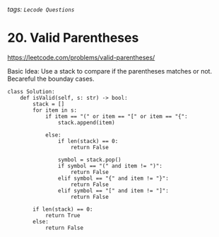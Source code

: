 ###### tags: `Lecode Questions`

# 20. Valid Parentheses

https://leetcode.com/problems/valid-parentheses/

Basic Idea: Use a stack to compare if the parentheses matches or not.  Becareful the bounday cases.  

```python=
class Solution:
    def isValid(self, s: str) -> bool:
        stack = []
        for item in s:
            if item == "(" or item == "[" or item == "{":
                stack.append(item)
                
            else: 
                if len(stack) == 0:
                    return False
                
                symbol = stack.pop()
                if symbol == "(" and item != ")":
                    return False
                elif symbol == "{" and item != "}":
                    return False
                elif symbol == "[" and item != "]":
                    return False
        
        if len(stack) == 0:
            return True
        else:
            return False
```